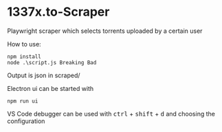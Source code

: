 # 1337x.to-Scraper
Playwright scraper which selects torrents uploaded by a certain user

How to use:
```
npm install
node .\script.js Breaking Bad
```

Output is json in scraped/

Electron ui can be started with 
```
npm run ui
```

VS Code debugger can be used with <kbd>ctrl</kbd> + <kbd>shift</kbd> + <kbd>d</kbd> and choosing the configuration 